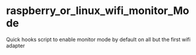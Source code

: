 # raspberry_or_linux_wifi_monitor_Mode
Quick hooks script to enable monitor mode by default on all but the first wifi adapter

